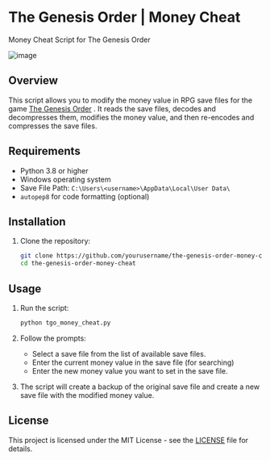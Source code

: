 # The Genesis Order | Money Cheat

Money Cheat Script for The Genesis Order

![image](https://github.com/user-attachments/assets/a0b82308-c03d-42d0-8a00-412ba8b48759)

## Overview

This script allows you to modify the money value in RPG save files for the game [The Genesis Order](https://store.steampowered.com/app/2553870/The_Genesis_Order/) . It reads the save files, decodes and decompresses them, modifies the money value, and then re-encodes and compresses the save files.

## Requirements

- Python 3.8 or higher
- Windows operating system
- Save File Path: `C:\Users\<username>\AppData\Local\User Data\`
- `autopep8` for code formatting (optional)

## Installation

1. Clone the repository:
    ```sh
    git clone https://github.com/yourusername/the-genesis-order-money-cheat.git
    cd the-genesis-order-money-cheat
    ```

## Usage

1. Run the script:
    ```sh
    python tgo_money_cheat.py
    ```

2. Follow the prompts:
    - Select a save file from the list of available save files.
    - Enter the current money value in the save file (for searching)
    - Enter the new money value you want to set in the save file.

3. The script will create a backup of the original save file and create a new save file with the modified money value.

## License

This project is licensed under the MIT License - see the [LICENSE](https://github.com/nat236919/the-genesis-order-money-cheat/blob/main/LICENSE) file for details.
